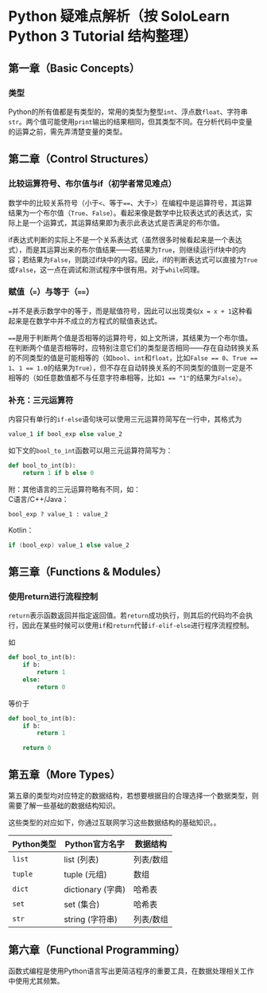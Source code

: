 # Python 疑难点解析（按 SoloLearn Python 3 Tutorial 结构整理）
## 第一章（Basic Concepts）
### 类型
Python的所有值都是有类型的，常用的类型为整型`int`、浮点数`float`、字符串`str`。两个值可能使用`print`输出的结果相同，但其类型不同。在分析代码中变量的运算之前，需先弄清楚变量的类型。

## 第二章（Control Structures）
### 比较运算符号、布尔值与if（初学者常见难点）
数学中的比较关系符号（小于`<`、等于`==`、大于`>`）在编程中是运算符号，其运算结果为一个布尔值（`True`、`False`）。看起来像是数学中比较表达式的表达式，实际上是一个运算式，其运算结果即为表示此表达式是否满足的布尔值。

if表达式判断的实际上不是一个关系表达式（虽然很多时候看起来是一个表达式），而是其运算出来的布尔值结果——若结果为`True`，则继续运行if块中的内容；若结果为`False`，则跳过if块中的内容。因此，if的判断表达式可以直接为`True`或`False`，这一点在调试和测试程序中很有用。对于`while`同理。

### 赋值（`=`）与等于（`==`）
`=`并不是表示数学中的等于，而是赋值符号，因此可以出现类似`x = x + 1`这种看起来是在数学中并不成立的方程式的赋值表达式。

`==`是用于判断两个值是否相等的运算符号，如上文所讲，其结果为一个布尔值。在判断两个值是否相等时，应特别注意它们的类型是否相同——存在自动转换关系的不同类型的值是可能相等的（如`bool`、`int`和`float`，比如`False == 0`、`True == 1`、`1 == 1.0`的结果为`True`），但不存在自动转换关系的不同类型的值则一定是不相等的（如任意数值都不与任意字符串相等，比如`1 == "1"`的结果为`False`）。

### 补充：三元运算符
内容只有单行的`if-else`语句块可以使用三元运算符简写在一行中，其格式为
```python
value_1 if bool_exp else value_2
```

如下文的`bool_to_int`函数可以用三元运算符简写为：
```python
def bool_to_int(b):
    return 1 if b else 0

```

附：其他语言的三元运算符略有不同，如：  
C语言/C++/Java：
```
bool_exp ? value_1 : value_2
```
Kotlin：
```kotlin
if (bool_exp) value_1 else value_2
```

## 第三章（Functions & Modules）
### 使用return进行流程控制
`return`表示函数返回并指定返回值。若`return`成功执行，则其后的代码均不会执行，因此在某些时候可以使用`if`和`return`代替`if-elif-else`进行程序流程控制。

如
```python
def bool_to_int(b):
    if b:
        return 1
    else:
        return 0

```
等价于
```python
def bool_to_int(b):
    if b:
        return 1
    
    return 0

```

## 第五章（More Types）
第五章的类型均对应特定的数据结构，若想要根据目的合理选择一个数据类型，则需要了解一些基础的数据结构知识。

这些类型的对应如下，你通过互联网学习这些数据结构的基础知识。。

Python类型 | Python官方名字 | 数据结构
--- | --- | ---
`list` | list (列表) | 列表/数组
`tuple` | tuple (元组) | 数组
`dict` | dictionary (字典) | 哈希表
`set` | set (集合) | 哈希表
`str` | string (字符串) | 列表/数组

## 第六章（Functional Programming）
函数式编程是使用Python语言写出更简洁程序的重要工具，在数据处理相关工作中使用尤其频繁。
